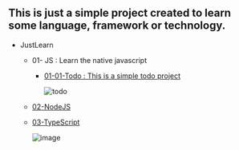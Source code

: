 ## This is just a simple project created to learn some language, framework or technology.
- JustLearn
  - 01- JS          : Learn the native javascript
    - [01-01-Todo    : This is a simple todo project](https://github.com/g-u-r-k-a-n/JustLearn/tree/master/01-JS/01-01-Todo)    
    
      ![todo](https://user-images.githubusercontent.com/55924924/188872313-a9d0f5a4-8f6f-4182-bd18-7ebc93f14e04.gif)
  - [02-NodeJS](https://github.com/g-u-r-k-a-n/JustLearn/tree/master/02-NodeJS)
  - [03-TypeScript](https://github.com/g-u-r-k-a-n/JustLearn/tree/master/03-TypeScript)  
      
      ![image](https://user-images.githubusercontent.com/55924924/190378823-5b2efcd4-3301-456e-a941-9529f9b15fce.png)



  
